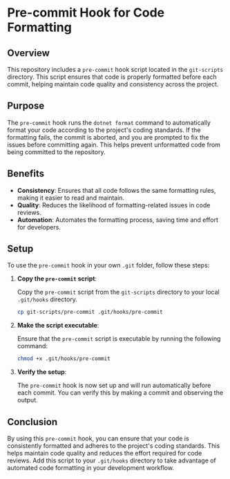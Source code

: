 # Pre-commit Hook for Code Formatting

## Overview

This repository includes a `pre-commit` hook script located in the `git-scripts`
directory. This script ensures that code is properly formatted before each
commit, helping maintain code quality and consistency across the project.

## Purpose

The `pre-commit` hook runs the `dotnet format` command to automatically format
your code according to the project's coding standards. If the formatting fails,
the commit is aborted, and you are prompted to fix the issues before committing
again. This helps prevent unformatted code from being committed to the
repository.

## Benefits

- **Consistency**: Ensures that all code follows the same formatting rules,
  making it easier to read and maintain.
- **Quality**: Reduces the likelihood of formatting-related issues in code
  reviews.
- **Automation**: Automates the formatting process, saving time and effort for
  developers.

## Setup

To use the `pre-commit` hook in your own `.git` folder, follow these steps:

1. **Copy the `pre-commit` script**:

   Copy the `pre-commit` script from the `git-scripts` directory to your local
   `.git/hooks` directory.

   ```bash
   cp git-scripts/pre-commit .git/hooks/pre-commit
   ```

2. **Make the script executable**:

   Ensure that the `pre-commit` script is executable by running the following
   command:

   ```bash
   chmod +x .git/hooks/pre-commit
   ```

3. **Verify the setup**:

   The `pre-commit` hook is now set up and will run automatically before each
   commit. You can verify this by making a commit and observing the output.

## Conclusion

By using this `pre-commit` hook, you can ensure that your code is consistently
formatted and adheres to the project's coding standards. This helps maintain
code quality and reduces the effort required for code reviews. Add this script
to your `.git/hooks` directory to take advantage of automated code formatting in
your development workflow.